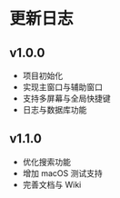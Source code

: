 # 更新日志

## v1.0.0
- 项目初始化
- 实现主窗口与辅助窗口
- 支持多屏幕与全局快捷键
- 日志与数据库功能

## v1.1.0
- 优化搜索功能
- 增加 macOS 测试支持
- 完善文档与 Wiki
